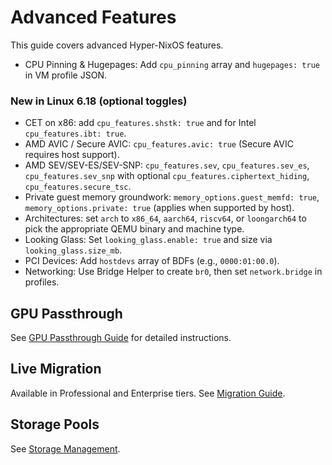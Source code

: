 # Advanced Features

This guide covers advanced Hyper-NixOS features.

- CPU Pinning & Hugepages: Add `cpu_pinning` array and `hugepages: true` in VM profile JSON.

### New in Linux 6.18 (optional toggles)

- CET on x86: add `cpu_features.shstk: true` and for Intel `cpu_features.ibt: true`.
- AMD AVIC / Secure AVIC: `cpu_features.avic: true` (Secure AVIC requires host support).
- AMD SEV/SEV-ES/SEV-SNP: `cpu_features.sev`, `cpu_features.sev_es`, `cpu_features.sev_snp` with optional `cpu_features.ciphertext_hiding`, `cpu_features.secure_tsc`.
- Private guest memory groundwork: `memory_options.guest_memfd: true`, `memory_options.private: true` (applies when supported by host).
- Architectures: set `arch` to `x86_64`, `aarch64`, `riscv64`, or `loongarch64` to pick the appropriate QEMU binary and machine type.
- Looking Glass: Set `looking_glass.enable: true` and size via `looking_glass.size_mb`.
- PCI Devices: Add `hostdevs` array of BDFs (e.g., `0000:01:00.0`).
- Networking: Use Bridge Helper to create `br0`, then set `network.bridge` in profiles.

## GPU Passthrough

See [GPU Passthrough Guide](gpu-passthrough.md) for detailed instructions.

## Live Migration

Available in Professional and Enterprise tiers. See [Migration Guide](live-migration.md).

## Storage Pools

See [Storage Management](../admin-guides/system-administration.md#storage-pools).
